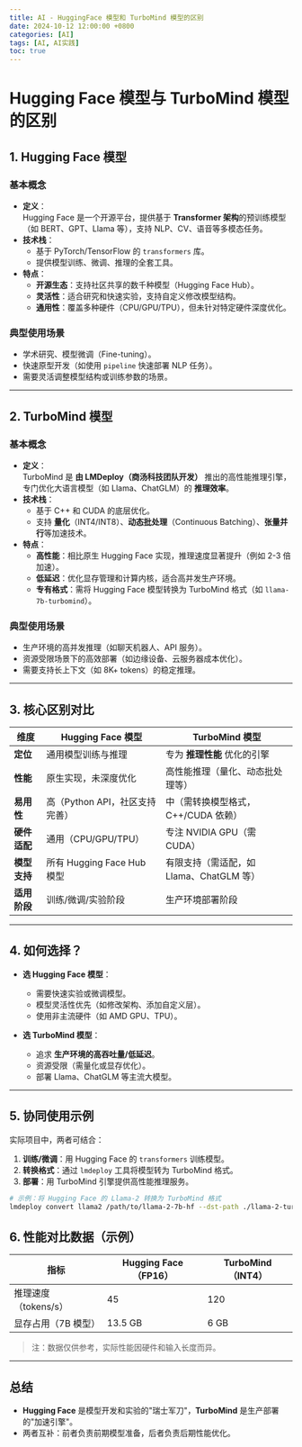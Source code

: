 ```yaml
---
title: AI - HuggingFace 模型和 TurboMind 模型的区别
date: 2024-10-12 12:00:00 +0800
categories: [AI]
tags: [AI, AI实践]
toc: true
---
```


# Hugging Face 模型与 TurboMind 模型的区别

## 1. Hugging Face 模型

### 基本概念
- **定义**：  
  Hugging Face 是一个开源平台，提供基于 **Transformer 架构**的预训练模型（如 BERT、GPT、Llama 等），支持 NLP、CV、语音等多模态任务。
- **技术栈**：  
  - 基于 PyTorch/TensorFlow 的 `transformers` 库。  
  - 提供模型训练、微调、推理的全套工具。  
- **特点**：  
  - **开源生态**：支持社区共享的数千种模型（Hugging Face Hub）。  
  - **灵活性**：适合研究和快速实验，支持自定义修改模型结构。  
  - **通用性**：覆盖多种硬件（CPU/GPU/TPU），但未针对特定硬件深度优化。  

### 典型使用场景
- 学术研究、模型微调（Fine-tuning）。  
- 快速原型开发（如使用 `pipeline` 快速部署 NLP 任务）。  
- 需要灵活调整模型结构或训练参数的场景。  

---

## 2. TurboMind 模型

### 基本概念
- **定义**：  
  TurboMind 是 **由 LMDeploy（商汤科技团队开发）** 推出的高性能推理引擎，专门优化大语言模型（如 Llama、ChatGLM）的 **推理效率**。  
- **技术栈**：  
  - 基于 C++ 和 CUDA 的底层优化。  
  - 支持 **量化**（INT4/INT8）、**动态批处理**（Continuous Batching）、**张量并行**等加速技术。  
- **特点**：  
  - **高性能**：相比原生 Hugging Face 实现，推理速度显著提升（例如 2-3 倍加速）。  
  - **低延迟**：优化显存管理和计算内核，适合高并发生产环境。  
  - **专有格式**：需将 Hugging Face 模型转换为 TurboMind 格式（如 `llama-7b-turbomind`）。  

### 典型使用场景
- 生产环境的高并发推理（如聊天机器人、API 服务）。  
- 资源受限场景下的高效部署（如边缘设备、云服务器成本优化）。  
- 需要支持长上下文（如 8K+ tokens）的稳定推理。  

---

## 3. 核心区别对比

| **维度**     | **Hugging Face 模型**          | **TurboMind 模型**                       |
| ------------ | ------------------------------ | ---------------------------------------- |
| **定位**     | 通用模型训练与推理             | 专为 **推理性能** 优化的引擎             |
| **性能**     | 原生实现，未深度优化           | 高性能推理（量化、动态批处理等）         |
| **易用性**   | 高（Python API，社区支持完善） | 中（需转换模型格式，C++/CUDA 依赖）      |
| **硬件适配** | 通用（CPU/GPU/TPU）            | 专注 NVIDIA GPU（需 CUDA）               |
| **模型支持** | 所有 Hugging Face Hub 模型     | 有限支持（需适配，如 Llama、ChatGLM 等） |
| **适用阶段** | 训练/微调/实验阶段             | 生产环境部署阶段                         |

---

## 4. 如何选择？

- **选 Hugging Face 模型**：  
  - 需要快速实验或微调模型。  
  - 模型灵活性优先（如修改架构、添加自定义层）。  
  - 使用非主流硬件（如 AMD GPU、TPU）。  

- **选 TurboMind 模型**：  
  - 追求 **生产环境的高吞吐量/低延迟**。  
  - 资源受限（需量化或显存优化）。  
  - 部署 Llama、ChatGLM 等主流大模型。  

---

## 5. 协同使用示例

实际项目中，两者可结合：  
1. **训练/微调**：用 Hugging Face 的 `transformers` 训练模型。  
2. **转换格式**：通过 `lmdeploy` 工具将模型转为 TurboMind 格式。  
3. **部署**：用 TurboMind 引擎提供高性能推理服务。  

```bash
# 示例：将 Hugging Face 的 Llama-2 转换为 TurboMind 格式
lmdeploy convert llama2 /path/to/llama-2-7b-hf --dst-path ./llama-2-turbomind
```

## 6. 性能对比数据（示例）

| **指标**             | **Hugging Face（FP16）** | **TurboMind（INT4）** |
| -------------------- | ------------------------ | --------------------- |
| 推理速度（tokens/s） | 45                       | 120                   |
| 显存占用（7B 模型）  | 13.5 GB                  | 6 GB                  |

> 注：数据仅供参考，实际性能因硬件和输入长度而异。

---

## 总结

- **Hugging Face** 是模型开发和实验的"瑞士军刀"，**TurboMind** 是生产部署的"加速引擎"。
- 两者互补：前者负责前期模型准备，后者负责后期性能优化。